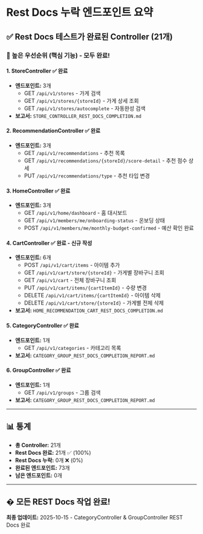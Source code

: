 # Rest Docs 누락 엔드포인트 요약

## ✅ Rest Docs 테스트가 완료된 Controller (21개)

### 🔴 높은 우선순위 (핵심 기능) - 모두 완료!

#### 1. StoreController ✅ 완료
- **엔드포인트:** 3개
  - GET `/api/v1/stores` - 가게 검색
  - GET `/api/v1/stores/{storeId}` - 가게 상세 조회
  - GET `/api/v1/stores/autocomplete` - 자동완성 검색
- **보고서:** `STORE_CONTROLLER_REST_DOCS_COMPLETION.md`

#### 2. RecommendationController ✅ 완료
- **엔드포인트:** 3개
  - GET `/api/v1/recommendations` - 추천 목록
  - GET `/api/v1/recommendations/{storeId}/score-detail` - 추천 점수 상세
  - PUT `/api/v1/recommendations/type` - 추천 타입 변경

#### 3. HomeController ✅ 완료
- **엔드포인트:** 3개
  - GET `/api/v1/home/dashboard` - 홈 대시보드
  - GET `/api/v1/members/me/onboarding-status` - 온보딩 상태
  - POST `/api/v1/members/me/monthly-budget-confirmed` - 예산 확인 완료

#### 4. CartController ✅ 완료 - **신규 작성**
- **엔드포인트:** 6개
  - POST `/api/v1/cart/items` - 아이템 추가
  - GET `/api/v1/cart/store/{storeId}` - 가게별 장바구니 조회
  - GET `/api/v1/cart` - 전체 장바구니 조회
  - PUT `/api/v1/cart/items/{cartItemId}` - 수량 변경
  - DELETE `/api/v1/cart/items/{cartItemId}` - 아이템 삭제
  - DELETE `/api/v1/cart/store/{storeId}` - 가게별 전체 삭제
- **보고서:** `HOME_RECOMMENDATION_CART_REST_DOCS_COMPLETION.md`

#### 5. CategoryController ✅ 완료
- **엔드포인트:** 1개
  - GET `/api/v1/categories` - 카테고리 목록
- **보고서:** `CATEGORY_GROUP_REST_DOCS_COMPLETION_REPORT.md`

#### 6. GroupController ✅ 완료
- **엔드포인트:** 1개
  - GET `/api/v1/groups` - 그룹 검색
- **보고서:** `CATEGORY_GROUP_REST_DOCS_COMPLETION_REPORT.md`

---

## 📊 통계

- **총 Controller:** 21개
- **Rest Docs 완료:** 21개 ✅ (100%)
- **Rest Docs 누락:** 0개 ❌ (0%)
- **완료된 엔드포인트:** 73개
- **남은 엔드포인트:** 0개

---

## � 모든 REST Docs 작업 완료!

**최종 업데이트:** 2025-10-15 - CategoryController & GroupController REST Docs 완료
